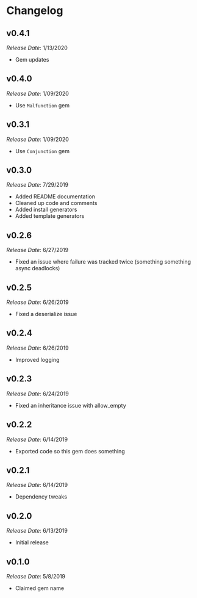 # Changelog

## v0.4.1

*Release Date*: 1/13/2020

- Gem updates

## v0.4.0

*Release Date*: 1/09/2020

- Use `Malfunction` gem

## v0.3.1

*Release Date*: 1/09/2020

- Use `Conjunction` gem

## v0.3.0

*Release Date*: 7/29/2019

- Added README documentation
- Cleaned up code and comments
- Added install generators
- Added template generators

## v0.2.6

*Release Date*: 6/27/2019

- Fixed an issue where failure was tracked twice (something something async deadlocks)

## v0.2.5

*Release Date*: 6/26/2019

- Fixed a deserialize issue

## v0.2.4

*Release Date*: 6/26/2019

- Improved logging

## v0.2.3

*Release Date*: 6/24/2019

- Fixed an inheritance issue with allow_empty

## v0.2.2

*Release Date*: 6/14/2019

- Exported code so this gem does something

## v0.2.1

*Release Date*: 6/14/2019

- Dependency tweaks

## v0.2.0

*Release Date*: 6/13/2019

- Initial release

## v0.1.0

*Release Date*: 5/8/2019

- Claimed gem name
